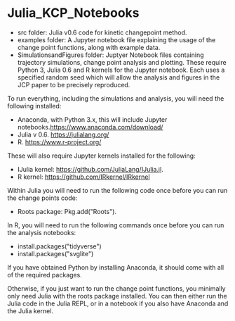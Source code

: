 # Julia_KCP_Notebooks
* src folder: Julia v0.6 code for kinetic changepoint method.
* examples folder: A Jupyter notebook file explaining the usage of the change point functions, along with example data.
* SimulationsandFigures folder: Juptyer Notebook files containing trajectory simulations, change point analysis and plotting. These require Python 3, Julia 0.6 and R kernels for the Jupyter notebook. Each uses a specified random seed which will allow the analysis and figures in the JCP paper to be precisely reproduced.

To run everything, including the simulations and analysis, you will need the following installed:

* Anaconda, with Python 3.x, this will include Jupyter notebooks.https://www.anaconda.com/download/
* Julia v 0.6. https://julialang.org/
* R. https://www.r-project.org/

These will also require Jupyter kernels installed for the following:
* IJulia kernel: https://github.com/JuliaLang/IJulia.jl.
* R kernel: https://github.com/IRkernel/IRkernel

Within Julia you will need to run the following code once before you can run the change points code:
* Roots package: Pkg.add("Roots").

In R, you will need to run the following commands once before you can run the analysis notebooks:
* install.packages("tidyverse")
* install.packages("svglite")

If you have obtained Python by installing Anaconda, it should come with all of the required packages.

Otherwise, if you just want to run the change point functions, you minimally only need Julia with the roots package installed. You can then either run the Julia code in the Julia REPL, or in a notebook if you also have Anaconda and the Julia kernel.
